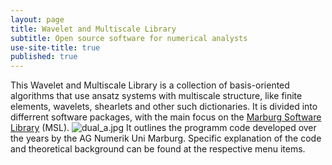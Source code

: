 ```yaml
---
layout: page
title: Wavelet and Multiscale Library
subtitle: Open source software for numerical analysts
use-site-title: true
published: true
---
```

This Wavelet and Multiscale Library is a collection of basis-oriented algorithms that use ansatz systems with multiscale structure, like finite elements, wavelets, shearlets and other such dictionaries. It is divided into differrent software packages, with the main focus on the
[Marburg Software Library](aboutmsl) (MSL). ![dual_a.jpg]({{site.baseurl}}/img/dual_a.jpg)
It outlines the programm code developed over the years by the AG Numerik Uni Marburg. Specific explanation of the code and theoretical background can be found at the respective menu items.
